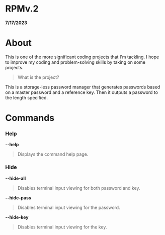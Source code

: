 # RPMv.2
**7/17/2023**

# About
This is one of the more significant coding projects that I'm tackling. I hope to improve my coding and problem-solving skills by taking on some projects.

> What is the project?

This is a storage-less password manager that generates passwords based on a master password and a reference key. Then it outputs a password to the length specified.

# Commands
### Help
**--help**
> Displays the command help page.

### Hide
**--hide-all**
> Disables terminal input viewing for both password and key.

**--hide-pass**
> Disables terminal input viewing for the password.

**--hide-key**
> Disables terminal input viewing for the key.

